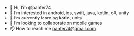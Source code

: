 - 👋 Hi, I’m @panfer74
- 👀 I’m interested in android, ios, swift, java, kotlin, c#, unity
- 🌱 I’m currently learning kotlin, unity
- 💞️ I’m looking to collaborate on mobile games
- 📫 How to reach me panfer74@gmail.com

<!---
panfer74/panfer74 is a ✨ special ✨ repository because its `README.md` (this file) appears on your GitHub profile.
You can click the Preview link to take a look at your changes.
--->
